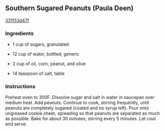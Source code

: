 ## Southern Sugared Peanuts (Paula Deen)

[331f53d47f](http://www.food.com/recipe/southern-sugared-peanuts-paula-deen-35053)

### Ingredients

 - 1 cup of sugars, granulated

 - 12 cup of water, bottled, generic

 - 2 cup of oil, corn, peanut, and olive

 - 14 teaspoon of salt, table

### Instructions

Preheat oven to 300F. Dissolve sugar and salt in water in saucepan over medium heat. Add peanuts. Continue to cook, stirring frequently, until peanuts are completely sugared (coated and no syrup left). Pour onto ungreased cookie sheet, spreading so that peanuts are separated as much as possible. Bake for about 30 minutes, stirring every 5 minutes. Let cool and serve.
